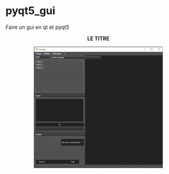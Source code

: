 # pyqt5_gui
Faire un gui en qt et pyqt5
<br>
<center><strong>LE TITRE</strong></center>
<p align="center">
  <img src="/images/Capture_gui.PNG" width="350">
</p>

